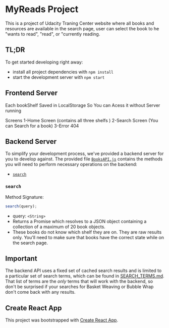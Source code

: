 # MyReads Project

This is a project of Udacity Traning Center website where all books and resources are available in the search page, user can select the book to he "wants to read", "read", or "currently reading. 

## TL;DR

To get started developing right away:

- install all project dependencies with `npm install`
- start the development server with `npm start`

## Frontend Server 
Each bookShelf Saved in LocalStorage So You can Acess it without Server running 

Screens 
1-Home Screen (contains all three shelfs )
2-Search Screen (You can Search for a book)
3-Error 404 

## Backend Server

To simplify your development process, we've provided a backend server for you to develop against. The provided file [`BooksAPI.js`](src/BooksAPI.js) contains the methods you will need to perform necessary operations on the backend:

- [`search`](#search)

### `search`

Method Signature:

```js
search(query);
```
- query: `<String>`
- Returns a Promise which resolves to a JSON object containing a collection of a maximum of 20 book objects.
- These books do not know which shelf they are on. They are raw results only. You'll need to make sure that books have the correct state while on the search page.

## Important

The backend API uses a fixed set of cached search results and is limited to a particular set of search terms, which can be found in [SEARCH_TERMS.md](SEARCH_TERMS.md). That list of terms are the _only_ terms that will work with the backend, so don't be surprised if your searches for Basket Weaving or Bubble Wrap don't come back with any results.

## Create React App

This project was bootstrapped with [Create React App](https://github.com/facebook/create-react-app).

